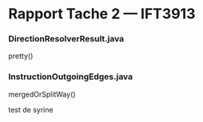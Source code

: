 # Rapport Tache 2 — IFT3913

### DirectionResolverResult.java
pretty()

### InstructionOutgoingEdges.java
mergedOrSplitWay()

test de syrine 


